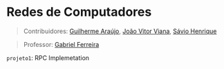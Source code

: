 # Redes de Computadores
> Contribuidores: [Guilherme Araújo](https://github.com/guilhermea23), [João Vitor Viana](https://github.com/JaumC), [Sávio Henrique](https://github.com/savio-henrique)

> Professor: [Gabriel Ferreira](https://github.com/Gabrielcarvfer)

`projeto1`: RPC Implemetation
